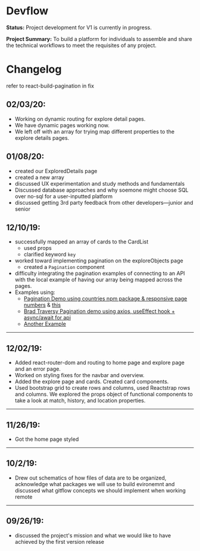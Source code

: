 # Devflow

**Status:** Project development for V1 is currently in progress.

**Project Summary:** To build a platform for individuals to assemble and share the technical workflows to meet the requisites of any project.

# Changelog

refer to react-build-pagination in fix

## 02/03/20:

- Working on dynamic routing for explore detail pages.
- We have dynamic pages working now.
- We left off with an array for trying map different properties to the explore details pages.

## 01/08/20:

- created our ExploredDetails page
- created a new array
- discussed UX experimentation and study methods and fundamentals
- Discussed database approaches and why soemone might choose SQL over no-sql for a user-inputted platform
- discussed getting 3rd party feedback from other developers—junior and senior

## 12/10/19:

- successfully mapped an array of cards to the CardList
  - used props
  - clarified keyword `key`
- worked toward implementing pagination on the exploreObjects page
  - created a `Pagination` component
- difficulty integrating the pagination examples of connecting to an API with the local example of having our array being mapped across the pages.
- Examples using:
  - [Pagination Demo using countries npm package & responsive page numbers](https://github.com/gladchinda/build-react-pagination-demo) & [this](https://scotch.io/tutorials/build-custom-pagination-with-react)
  - [Brad Traversy Pagination demo using axios, useEffect hook + async/await for api](https://github.com/bradtraversy/simple_react_pagination/blob/master/src/App.js)
  - [Another Example](https://medium.com/@agoiabeladeyemi/pagination-in-reactjs-36f4a6a6eb43)

---

## 12/02/19:

- Added react-router-dom and routing to home page and explore page and an error page.
- Worked on styling fixes for the navbar and overview.
- Added the explore page and cards. Created card components.
- Used bootstrap grid to create rows and columns, used Reactstrap rows and columns. We explored the props object of functional components to take a look at match, history, and location properties.

---

## 11/26/19:

- Got the home page styled

---

## 10/2/19:

- Drew out schematics of how files of data are to be organized, acknowledge what packages we will use to build evironemnt and discussed what gitflow concepts we should implement when working remote

---

## 09/26/19:

- discussed the project's mission and what we would like to have achieved by the first version release
